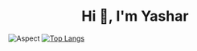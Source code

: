 <h1 align="center">Hi 👋, I'm Yashar</h1>

![Aspect](https://github-readme-stats.vercel.app/api?username=theaspectdev&show_icons=true&theme=shadow_red)
[![Top Langs](https://github-readme-stats.vercel.app/api/top-langs/?username=theaspectdev&layout=donut-vertical)](https://github.com/theaspectdev/github-readme-stats)
